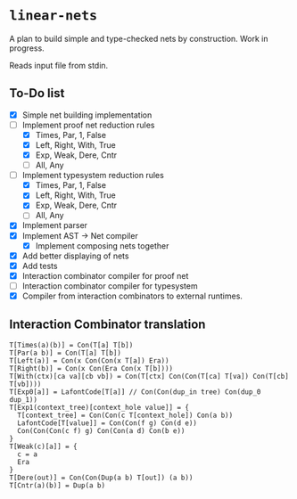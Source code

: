 # `linear-nets`

A plan to build simple and type-checked nets by construction. Work in progress.

Reads input file from stdin.

## To-Do list

- [X] Simple net building implementation
- [ ] Implement proof net reduction rules
  - [X] Times, Par, 1, False
  - [X] Left, Right, With, True
  - [X] Exp, Weak, Dere, Cntr
  - [ ] All, Any
- [ ] Implement typesystem reduction rules
  - [X] Times, Par, 1, False
  - [X] Left, Right, With, True
  - [X] Exp, Weak, Dere, Cntr
  - [ ] All, Any
- [X] Implement parser
- [X] Implement AST -> Net compiler
  - [X] Implement composing nets together
- [X] Add better displaying of nets
- [X] Add tests
- [X] Interaction combinator compiler for proof net
- [ ] Interaction combinator compiler for typesystem
- [X] Compiler from interaction combinators to external runtimes.

## Interaction Combinator translation

```
T[Times(a)(b)] = Con(T[a] T[b])
T[Par(a b)] = Con(T[a] T[b])
T[Left(a)] = Con(x Con(Con(x T[a]) Era))
T[Right(b)] = Con(x Con(Era Con(x T[b])))
T[With(ctx)[ca va][cb vb]) = Con(T[ctx] Con(Con(T[ca] T[va]) Con(T[cb] T[vb])))
T[Exp0[a]] = LafontCode[T[a]] // Con(Con(dup_in tree) Con(dup_0 dup_1))
T[Exp1(context_tree)[context_hole value]] = {
  T[context_tree] = Con(Con(c T[context_hole]) Con(a b))
  LafontCode[T[value]] = Con(Con(f g) Con(d e))
  Con(Con(Con(c f) g) Con(Con(a d) Con(b e))
}
T[Weak(c)[a]] = {
  c = a
  Era
}
T[Dere(out)] = Con(Con(Dup(a b) T[out]) (a b))
T[Cntr(a)(b)] = Dup(a b)
```
